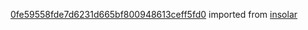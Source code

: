 [0fe59558fde7d6231d665bf800948613ceff5fd0](https://github.com/insolar/insolar/commit/0fe59558fde7d6231d665bf800948613ceff5fd0) imported from [insolar](https://github.com/insolar/insolar)
